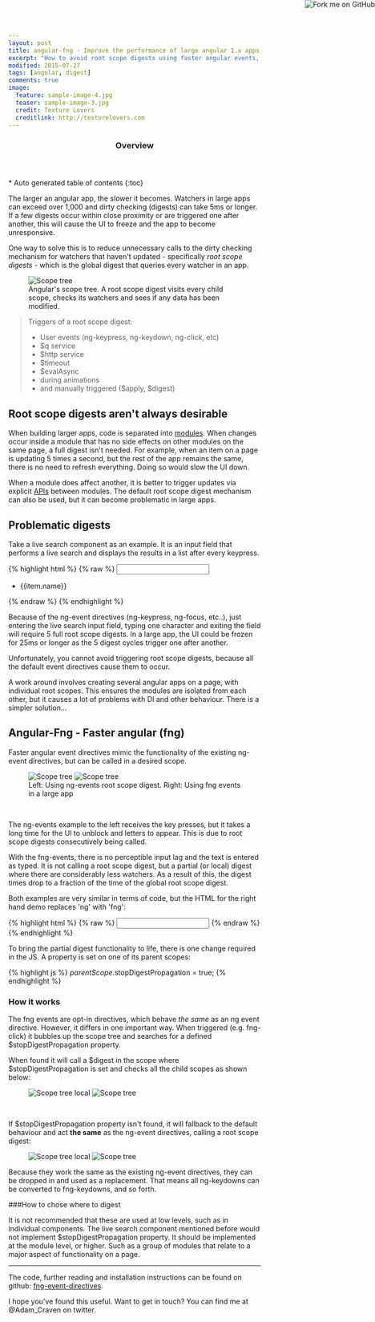 ```yaml
---
layout: post
title: angular-fng - Improve the performance of large angular 1.x apps, by using faster event directives
excerpt: "How to avoid root scope digests using faster angular events, which mimic the functionality of the existing ng-event directives, but have a feature that allows them to be called in a desired scope, rather than trigger a root scope digest."
modified: 2015-07-27
tags: [angular, digest]
comments: true
image:
  feature: sample-image-4.jpg
  teaser: sample-image-3.jpg
  credit: Texture Lovers
  creditlink: http://texturelovers.com
---
```


<section id="table-of-contents" class="toc">
  <header>
    <h3>Overview</h3>
  </header>
<div id="drawer" markdown="1">
*  Auto generated table of contents
{:toc}
</div>
</section><!-- /#table-of-contents -->

The larger an angular app, the slower it becomes. Watchers in large apps can exceed over 1,000 and dirty checking (digests) can take 5ms or longer. If a few digests occur within close proximity or are triggered one after another, this will cause the UI to freeze and the app to become unresponsive.

One way to solve this is to reduce unnecessary calls to the dirty checking mechanism for watchers that haven't updated - specifically *root scope digests* - which is the global digest that queries every watcher in an app.

<figure>
    <img src="{{ site.url }}/images/fng-directives/scope-tree.gif" alt="Scope tree">
    <figcaption>Angular's scope tree. A root scope digest visits every child scope, checks its watchers and sees if any data has been modified.</figcaption>
</figure>

> Triggers of a root scope digest:
>
> * User events (ng-keypress, ng-keydown, ng-click, etc)
> * $q service
> * $http service
> * $timeout
> * $evalAsync
> * during animations
> * and manually triggered ($apply, $digest)

## Root scope digests aren't always desirable

When building larger apps, code is separated into [modules](/a-better-module-structure-for-angular/). When changes occur inside a module that has no side effects on other modules on the same page, a full digest isn't needed. For example, when an item on a page is updating 5 times a second, but the rest of the app remains the same, there is no need to refresh everything. Doing so would slow the UI down.

When a module does affect another, it is better to trigger updates via explicit [APIs](/a-better-module-structure-for-angular/#api) between modules. The default root scope digest mechanism can also be used, but it can become problematic in large apps.

## Problematic digests

Take a live search component as an example. It is an input field that performs a live search and displays the results in a list after every keypress.

{% highlight html %}
{% raw %}
<input class="live-search"
    ng-keypress="ctrl.keypress()"
    ng-keyup="ctrl.keyup()"
    ng-keydown="ctrl.keydown()"
    ng-focus="ctrl.focus()"
    ng-blur="ctrl.focus()"
/>
<ul>
    <li ng-repeat="item in ctrl.searchResults()">{{item.name}}</li>
</ul>
{% endraw %}
{% endhighlight %}

Because of the ng-event directives (ng-keypress, ng-focus, etc..), just entering the live search input field, typing one character and exiting the field will require 5 full root scope digests. In a large app, the UI could be frozen for 25ms or longer as the 5 digest cycles trigger one after another.

Unfortunately, you cannot avoid triggering root scope digests, because all the default event directives cause them to occur.

A work around involves creating several angular apps on a page, with individual root scopes. This ensures the modules are isolated from each other, but it causes a lot of problems with DI and other behaviour. There is a simpler solution...

## Angular-Fng - Faster angular (fng)

Faster angular event directives mimic the functionality of the existing ng-event directives, but can be called in a desired scope.

<figure class="half">
    <img src="{{ site.url }}/images/fng-directives/ng-event-anim.gif" alt="Scope tree">
    <img src="{{ site.url }}/images/fng-directives/fng-event-anim.gif" alt="Scope tree">
    <figcaption>Left: Using ng-events root scope digest. Right: Using fng events in a large app</figcaption>
</figure>

<br />

The ng-events example to the left receives the key presses, but it takes a long time for the UI to unblock and letters to appear. This is due to root scope digests consecutively being called.

With the fng-events, there is no perceptible input lag and the text is entered as typed. It is not calling a root scope digest, but a partial (or local) digest where there are considerably less watchers. As a result of this, the digest times drop to a fraction of the time of the global root scope digest.

Both examples are very similar in terms of code, but the HTML for the right hand demo replaces 'ng' with 'fng':

{% highlight html %}
{% raw %}
<input class="live-search"
    fng-keypress="ctrl.keypress()"
    fng-keyup="ctrl.keyup()"
    fng-keydown="ctrl.keydown()"
    fng-focus="ctrl.focus()"
    fng-blur="ctrl.focus()"
/>
{% endraw %}
{% endhighlight %}

To bring the partial digest functionality to life, there is one change required in the JS. A property is set on one of its parent scopes:

{% highlight js %}
    $parentScope.$stopDigestPropagation = true;
{% endhighlight %}

### How it works

The fng events are opt-in directives, which behave *the same* as an ng event directive. However, it differs in one important way. When triggered (e.g. fng-click) it bubbles up the scope tree and searches for a defined $stopDigestPropagation property.

When found it will call a $digest in the scope where $stopDigestPropagation is set and checks all the child scopes as shown below:

<figure class="half">
    <img src="{{ site.url }}/images/fng-directives/scope-tree-local.gif" alt="Scope tree local">
    <img src="{{ site.url }}/images/fng-directives/scope-local-digest.gif" alt="Scope tree">
</figure>

<br />

If $stopDigestPropagation property isn't found, it will fallback to the default behaviour and act **the same** as the ng-event directives, calling a root scope digest:

<figure class="half">
    <img src="{{ site.url }}/images/fng-directives/scope-tree.gif" alt="Scope tree local">
    <img src="{{ site.url }}/images/fng-directives/scope-full-digest.gif" alt="Scope tree">
</figure>

Because they work the same as the existing ng-event directives, they can be dropped in and used as a replacement.
That means all ng-keydowns can be converted to fng-keydowns, and so forth.


###How to chose where to digest

It is not recommended that these are used at low levels, such as in individual components. The live search component mentioned before would not implement $stopDigestPropagation property. It should be implemented at the module level, or higher. Such as a group of modules that relate to a major aspect of functionality on a page.

---

The code, further reading and installation instructions can be found on github: [fng-event-directives](https://github.com/AdamCraven/fng-event-directives).

I hope you've found this useful. Want to get in touch? You can find me at @Adam_Craven on twitter.

<a href="https://github.com/AdamCraven/fng-event-directives"><img style="position: absolute; top: 0; right: 0; border: 0;" src="https://camo.githubusercontent.com/38ef81f8aca64bb9a64448d0d70f1308ef5341ab/68747470733a2f2f73332e616d617a6f6e6177732e636f6d2f6769746875622f726962626f6e732f666f726b6d655f72696768745f6461726b626c75655f3132313632312e706e67" alt="Fork me on GitHub" data-canonical-src="https://s3.amazonaws.com/github/ribbons/forkme_right_darkblue_121621.png"></a>







